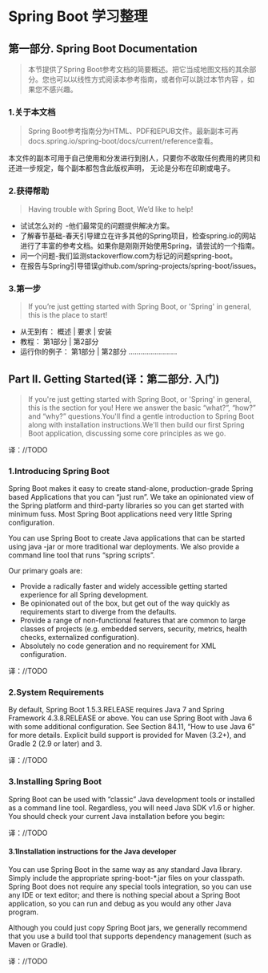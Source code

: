 # Spring Boot 学习整理
## 第一部分. Spring Boot Documentation
>本节提供了Spring Boot参考文档的简要概述。把它当成地图文档的其余部分。您也可以以线性方式阅读本参考指南，或者你可以跳过本节内容
，如果您不感兴趣。

### 1.关于本文档
>Spring Boot参考指南分为HTML、PDF和EPUB文件。最新副本可再docs.spring.io/spring-boot/docs/current/reference查看。

本文件的副本可用于自己使用和分发进行到别人，只要你不收取任何费用的拷贝和还进一步规定，每个副本都包含此版权声明，
无论是分布在印刷或电子。
### 2.获得帮助
>Having trouble with Spring Boot, We’d like to help!

- 试试怎么对的  -他们最常见的问题提供解决方案。
- 了解春节基础-春天引导建立在许多其他的Spring项目，检查spring.io的网站进行了丰富的参考文档。如果你是刚刚开始使用Spring，请尝试的一个指南。
- 问一个问题-我们监测stackoverflow.com为标记的问题spring-boot。
- 在报告与Spring引导错误github.com/spring-projects/spring-boot/issues。
### 3.第一步
>If you’re just getting started with Spring Boot, or 'Spring' in general, this is the place to start!

- 从无到有： 概述 | 要求 | 安装
- 教程： 第1部分 | 第2部分
- 运行你的例子： 第1部分 | 第2部分
……………………

## Part II. Getting Started(译：第二部分. 入门)
>If you're just getting started with Spring Boot, or 'Spring' in general, this is the section for you!
Here we answer the basic “what?”, “how?” and “why?” questions.You'll find a gentle introduction to Spring Boot along 
with installation instructions.We'll then build our first Spring Boot application, discussing some core principles as we go.

译：//TODO

### 1.Introducing Spring Boot
Spring Boot makes it easy to create stand-alone, production-grade Spring based Applications that you can “just run”. 
We take an opinionated view of the Spring platform and third-party libraries so you can get started with minimum fuss. Most Spring Boot applications need very little Spring configuration.

You can use Spring Boot to create Java applications that can be started using java -jar or more traditional war deployments. We also provide a command line tool that runs “spring scripts”.

Our primary goals are:

- Provide a radically faster and widely accessible getting started experience for all Spring development.
- Be opinionated out of the box, but get out of the way quickly as requirements start to diverge from the defaults.
- Provide a range of non-functional features that are common to large classes of projects (e.g. embedded servers, security, metrics, health checks, externalized configuration).
- Absolutely no code generation and no requirement for XML configuration.

译：//TODO

### 2.System Requirements
By default, Spring Boot 1.5.3.RELEASE requires Java 7 and Spring Framework 4.3.8.RELEASE or above. 
You can use Spring Boot with Java 6 with some additional configuration. See Section 84.11, “How to use Java 6” for more details. Explicit build support is provided for Maven (3.2+), and Gradle 2 (2.9 or later) and 3.

译：//TODO

### 3.Installing Spring Boot
Spring Boot can be used with “classic” Java development tools or installed as a command line tool. Regardless,
you will need Java SDK v1.6 or higher. You should check your current Java installation before you begin:

译：//TODO

#### 3.1Installation instructions for the Java developer
You can use Spring Boot in the same way as any standard Java library. Simply include the appropriate spring-boot-*.jar files on your classpath. Spring Boot does not require any special tools integration, so you can use any IDE or text editor; and there is nothing special about a Spring Boot application, so you can run and debug as you would any other Java program.

Although you could just copy Spring Boot jars, we generally recommend that you use a build tool that supports dependency management (such as Maven or Gradle).

译：//TODO

####